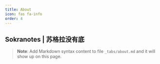 ```yaml
---
title: About
icon: fas fa-info
order: 4
---
```


## Sokranotes | 苏格拉没有底


> **Note**: Add Markdown syntax content to file `_tabs/about.md` and it will show up on this page.